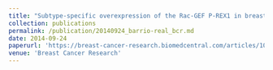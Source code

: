 ```yaml
---
title: "Subtype-specific overexpression of the Rac-GEF P-REX1 in breast cancer is associated with promoter hypomethylation."
collection: publications
permalink: /publication/20140924_barrio-real_bcr.md
date: 2014-09-24
paperurl: 'https://breast-cancer-research.biomedcentral.com/articles/10.1186/s13058-014-0441-7'
venue: 'Breast Cancer Research'
---
```

